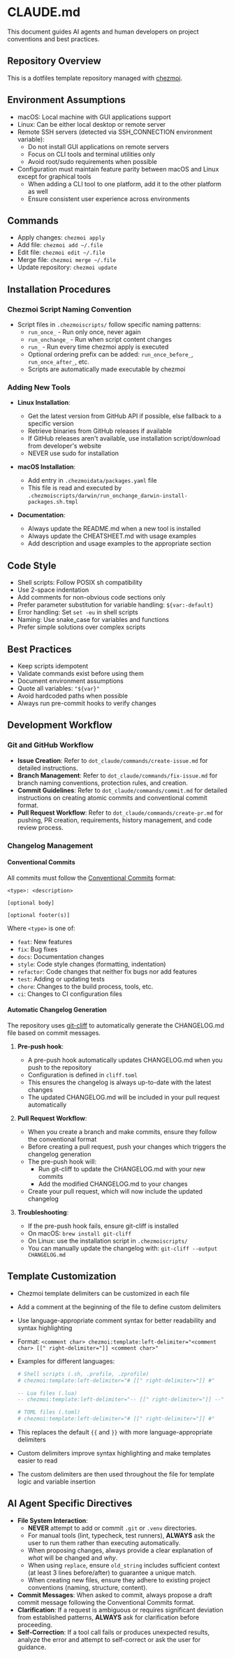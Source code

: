 # CLAUDE.md

This document guides AI agents and human developers on project conventions and best practices.

## Repository Overview

This is a dotfiles template repository managed with [chezmoi](https://chezmoi.io/).

## Environment Assumptions

- macOS: Local machine with GUI applications support
- Linux: Can be either local desktop or remote server
- Remote SSH servers (detected via SSH_CONNECTION environment variable):
  - Do not install GUI applications on remote servers
  - Focus on CLI tools and terminal utilities only
  - Avoid root/sudo requirements when possible
- Configuration must maintain feature parity between macOS and Linux except for graphical tools
  - When adding a CLI tool to one platform, add it to the other platform as well
  - Ensure consistent user experience across environments

## Commands

- Apply changes: `chezmoi apply`
- Add file: `chezmoi add ~/.file`
- Edit file: `chezmoi edit ~/.file`
- Merge file: `chezmoi merge ~/.file`
- Update repository: `chezmoi update`

## Installation Procedures

### Chezmoi Script Naming Convention

- Script files in `.chezmoiscripts/` follow specific naming patterns:
  - `run_once_` - Run only once, never again
  - `run_onchange_` - Run when script content changes
  - `run_` - Run every time chezmoi apply is executed
  - Optional ordering prefix can be added: `run_once_before_`, `run_once_after_`, etc.
  - Scripts are automatically made executable by chezmoi

### Adding New Tools

- **Linux Installation**:
  - Get the latest version from GitHub API if possible, else fallback to a specific version
  - Retrieve binaries from GitHub releases if available
  - If GitHub releases aren't available, use installation script/download from developer's website
  - NEVER use sudo for installation

- **macOS Installation**:
  - Add entry in `.chezmoidata/packages.yaml` file
  - This file is read and executed by `.chezmoiscripts/darwin/run_onchange_darwin-install-packages.sh.tmpl`

- **Documentation**:
  - Always update the README.md when a new tool is installed
  - Always update the CHEATSHEET.md with usage examples
  - Add description and usage examples to the appropriate section

## Code Style

- Shell scripts: Follow POSIX sh compatibility
- Use 2-space indentation
- Add comments for non-obvious code sections only
- Prefer parameter substitution for variable handling: `${var:-default}`
- Error handling: Set `set -eu` in shell scripts
- Naming: Use snake_case for variables and functions
- Prefer simple solutions over complex scripts

## Best Practices

- Keep scripts idempotent
- Validate commands exist before using them
- Document environment assumptions
- Quote all variables: `"${var}"`
- Avoid hardcoded paths when possible
- Always run pre-commit hooks to verify changes

## Development Workflow

### Git and GitHub Workflow
- **Issue Creation**: Refer to `dot_claude/commands/create-issue.md` for detailed instructions.
- **Branch Management**: Refer to `dot_claude/commands/fix-issue.md` for branch naming conventions, protection rules, and creation.
- **Commit Guidelines**: Refer to `dot_claude/commands/commit.md` for detailed instructions on creating atomic commits and conventional commit format.
- **Pull Request Workflow**: Refer to `dot_claude/commands/create-pr.md` for pushing, PR creation, requirements, history management, and code review process.

### Changelog Management

#### Conventional Commits

All commits must follow the [Conventional Commits](https://www.conventionalcommits.org/) format:

```
<type>: <description>

[optional body]

[optional footer(s)]
```

Where `<type>` is one of:
- `feat`: New features
- `fix`: Bug fixes
- `docs`: Documentation changes
- `style`: Code style changes (formatting, indentation)
- `refactor`: Code changes that neither fix bugs nor add features
- `test`: Adding or updating tests
- `chore`: Changes to the build process, tools, etc.
- `ci`: Changes to CI configuration files

#### Automatic Changelog Generation

The repository uses [git-cliff](https://github.com/orhun/git-cliff) to automatically generate the CHANGELOG.md file based on commit messages.

1. **Pre-push hook**:
   - A pre-push hook automatically updates CHANGELOG.md when you push to the repository
   - Configuration is defined in `cliff.toml`
   - This ensures the changelog is always up-to-date with the latest changes
   - The updated CHANGELOG.md will be included in your pull request automatically

2. **Pull Request Workflow**:
   - When you create a branch and make commits, ensure they follow the conventional format
   - Before creating a pull request, push your changes which triggers the changelog generation
   - The pre-push hook will:
     - Run git-cliff to update the CHANGELOG.md with your new commits
     - Add the modified CHANGELOG.md to your changes
   - Create your pull request, which will now include the updated changelog

3. **Troubleshooting**:
   - If the pre-push hook fails, ensure git-cliff is installed
   - On macOS: `brew install git-cliff`
   - On Linux: use the installation script in `.chezmoiscripts/`
   - You can manually update the changelog with: `git-cliff --output CHANGELOG.md`

## Template Customization

- Chezmoi template delimiters can be customized in each file
- Add a comment at the beginning of the file to define custom delimiters
- Use language-appropriate comment syntax for better readability and syntax highlighting
- Format: `<comment char> chezmoi:template:left-delimiter="<comment char> [[" right-delimiter="]] <comment char>"`
- Examples for different languages:

  ```sh
  # Shell scripts (.sh, .profile, .zprofile)
  # chezmoi:template:left-delimiter="# [[" right-delimiter="]] #"
  ```

  ```lua
  -- Lua files (.lua)
  -- chezmoi:template:left-delimiter="-- [[" right-delimiter="]] --"
  ```

  ```toml
  # TOML files (.toml)
  # chezmoi:template:left-delimiter="# [[" right-delimiter="]] #"
  ```

- This replaces the default `{{` and `}}` with more language-appropriate delimiters
- Custom delimiters improve syntax highlighting and make templates easier to read
- The custom delimiters are then used throughout the file for template logic and variable insertion

## AI Agent Specific Directives

- **File System Interaction**:
    - **NEVER** attempt to add or commit `.git` or `.venv` directories.
    - For manual tools (lint, typecheck, test runners), **ALWAYS** ask the user to run them rather than executing automatically.
    - When proposing changes, always provide a clear explanation of *what* will be changed and *why*.
    - When using `replace`, ensure `old_string` includes sufficient context (at least 3 lines before/after) to guarantee a unique match.
    - When creating new files, ensure they adhere to existing project conventions (naming, structure, content).
- **Commit Messages**: When asked to commit, always propose a draft commit message following the Conventional Commits format.
- **Clarification**: If a request is ambiguous or requires significant deviation from established patterns, **ALWAYS** ask for clarification before proceeding.
- **Self-Correction**: If a tool call fails or produces unexpected results, analyze the error and attempt to self-correct or ask the user for guidance.
